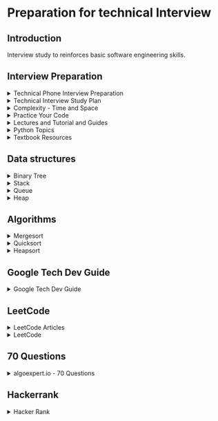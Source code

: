 # Preparation for technical Interview

## Introduction 
Interview study to reinforces basic software engineering skills.

## Interview Preparation 

<details>
<summary>Technical Phone Interview Preparation</summary>

- [Practice on a google doc](https://www.quora.com/What-are-some-tips-for-practicing-coding-on-Google-docs-for-a-phone-screen)

</details>


<details>
<summary>Technical Interview Study Plan</summary>

#### Overall Plan
- [Average googler four weeks study plan](https://www.linkedin.com/pulse/average-googler-four-weeks-study-plan-milad-naseri/?trk=v-feed)

[According to a comment on LeetCode dicussion](https://leetcode.com/discuss/career/368612/Folks-who-cracked-google-what-of-LC-hard-problems-were-you-able-to-solve-on-your-own/333033), 
> 1. I didn't solve hard problems at all. I solved around 400 medium problems and all easy problems on LeetCode. It's better to understand the approaches used and learn to come up with the solution yourself, instead of looking up the answer.

> 2. Don't look the answer at all. If you can't solve the problem in an hour, even with drawing on a notebook with a pen, just skip the question. Don't look the answer. Go back to this question in two weeks and try another hour. If you still can't solve it - try to find a hint, if there's not hints, then lookup the answer. Review this question in a month or so.

> 3. Practice your weak topics.

> 4. You'll most likely asked a hard problem on the interview. But solving many Medium LC questions will help you much more. There are many Medium problems that are harder than the Hard ones.

> 5. Don't run after numbers. It doesn't matter if you solved 100, 200, or 1000 problems. All that important is the quality. If you solved 200 problems, but you looked the answers for half of them, I bet you won't be able to come up with a solution to a problem you saw 3-4 weeks ago. Which means, your brain will work like a Queue.

> 6. Quality > Quantity.
> 7. Good luck.


#### Other sites guides
- [Google Tech Dev Guide](https://techdevguide.withgoogle.com/)
- [Geeks for Geeks - Company preparation](https://www.geeksforgeeks.org/company-preparation/)
- [Geeks for Geeks - Google interview preparation](https://www.geeksforgeeks.org/google-interview-preparation/)

#### Pattern Plan
- [Patterns For Coding Interview](./Plan/Patterns_For_Coding_Interview.md)
- [Patterns For Dynamic Programming](./Plan/Patterns_For_Dynamic_Programming.md)
- [Top 10 algorithms in interview questions by Geeks for Geeks](https://www.geeksforgeeks.org/top-10-algorithms-in-interview-questions/) 

#### Review
- [Bitwise operation](./Plan/bitwise_operation.md)
- [Analysis for different sorting techniques](./Plan/Analysis_of_Sorting.md)
- [Big Oh Cheatsheet](http://bigocheatsheet.com)

#### Question List
- [50 questions by Byte-Byte](https://www.byte-by-byte.com/wp-content/uploads/2019/01/50-Coding-Interview-Questions.pdf)
- [500 questions by techiedelight](https://www.techiedelight.com) or [via quora](https://techiedelight.quora.com/500-Data-Structures-and-Algorithms-interview-questions-and-their-solutions?share=1&utm_medium=email&utm_source=hackernewsletter&utm_term=code)

</details>

<details>
<summary>Complexity - Time and Space</summary>


[Merge sort time and space complexity](https://stackoverflow.com/questions/10342890/merge-sort-time-and-space-complexity)
</details>


<details>
<summary>Practice Your Code</summary>

#### Sites to practice your code
- [LeetCode](https://leetcode.com)
- [Geeks for Geeks](https://www.geeksforgeeks.org)
- [HackerRank](https://www.hackerrank.com)
- [Project Euler](https://projecteuler.net)
- [Topcoder](https://www.topcoder.com)
- [Puzzles](https://www.geeksforgeeks.org/category/puzzles/)

#### Company focused tags
- [Practice problems - Google Focus by Geeks for Geeks](https://practice.geeksforgeeks.org/explore/?company%5B%5D=Google&page=1&sortBy=accuracy)



</details>

<details>
<summary>Lectures and Tutorial and Guides</summary>

#### Style Guide
- [Google Style Guide](https://google.github.io/styleguide/)
- [Google Python Style Guide](https://google.github.io/styleguide/pyguide.html)

#### Tutorials
- [Hacker Earth Practice](https://www.hackerearth.com/practice/)
- [Python Quick Tutorials](https://www.techbeamers.com)
- [Hacker Earth - Bit Manipulation](https://www.hackerearth.com/practice/notes/bit-manipulation/)

#### Lecture Videos 
- [MIT 6.006 Introduction to Algorithms, Fall 2011](https://www.youtube.com/playlist?list=PLUl4u3cNGP61Oq3tWYp6V_F-5jb5L2iHb)
    - To Do: watch the dynamic programming videos 

</details>

<details>
<summary>Python Topics</summary>

- [Finding the most middle value](https://stackoverflow.com/questions/20904368/javascript-finding-the-most-middle-value-in-an-array)

<details>
<summary>Python - Deep copy vs shallow copy </summary>

- [Geeks for geeks: copy - shallow vs deep](https://www.geeksforgeeks.org/copy-python-deep-copy-shallow-copy/)
</details>

<details>
<summary> Python - When to use</summary>

- [Python: list vs tuple, when to use each](https://stackoverflow.com/questions/1708510/python-list-vs-tuple-when-to-use-each)

</details>

<details>
<summary>Python - Integers</summary>

- [Python: Checking for integer overflow](https://stackoverflow.com/questions/45528637/checking-integer-overflow-in-python)

- [Python: max and min for integers](https://stackoverflow.com/questions/7604966/maximum-and-minimum-values-for-ints)

- [Python: min(1, None)](https://stackoverflow.com/questions/6254871/python-minnone-x)

</details>

<details>
<summary>Python - List</summary>

- [Python: understanding slice notation](https://stackoverflow.com/questions/509211/understanding-slice-notation)

- [Python: removing from a list](https://stackoverflow.com/questions/4426663/how-to-remove-the-first-item-from-a-list)

- [Python: What is the difference between sorted(list) and list.sort()](https://stackoverflow.com/questions/22442378/what-is-the-difference-between-sortedlist-vs-list-sort)

</details>

<details>
<summary>Python - Dictionary</summary>

- [Python: Deleting element from a dictionary](https://stackoverflow.com/questions/5844672/delete-an-element-from-a-dictionary)

</details>

<details>
<summary>Python - Typing Annotations</summary>

- [Python: Using Python's Type Annotations](https://dev.to/dstarner/using-pythons-type-annotations-4cfe)
- [Python Documentation: Typing](https://docs.python.org/3/library/typing.html)

</details>

</details>


<details>
<summary>Textbook Resources</summary>

- [Online text: Algorithms by Jeff Erickson](http://jeffe.cs.illinois.edu/teaching/algorithms/)
- [Online text: Introduction to Programming in Python by Robert Sedgewick and Kevin Wayne](https://introcs.cs.princeton.edu/python/home/)
- [Online text: Algorithms, 4th Java Edition by Robert Sedgewick and Kevin Wayne](https://algs4.cs.princeton.edu/home/)
- Introduction to Algorithms, Third Edition by Thomas H. Cormen, Charles E. Leiserson, Ronald L. Rivest, Clifford Stein.
- The Algorithm Design Manual by Second Edition by Steven S. Skiena.
- Programming Pearls, Second Edition by Jon Bentley
- Data Structures and Algorithm Analysis in Java, Third Edition by Mark Allen Weiss.
- Data Structures and Algorithms with Python, Springer Press, by Kent D. Lee and Steve Hubbard
- Python Algorithms - Mastering Basic Algorithms in the Python Language, Second Edition by Magnus Lie Hetland
</details>

## Data structures

<details>
<summary> Binary Tree </summary>

- [Binary Tree](./Data_Structures/binary_tree.py)
- [AVL Tree notes](./Data_Structures/avl_tree.md)
- [AVL Tree code](./Data_Structures/avl_tree.py)

</details>

<details>
<summary>Stack</summary>

- [Linked listed implementation of FILO stack](./Data_Structures/stack_ll.py)
- [List (or array) implementation of FILO stack](./Data_Structures/stack_array.py)

</details>

<details>
<summary>Queue</summary>

- [Linked listed implementation of FIFO queue](./Data_Structures/queue_ll.py)
- [List (or array) implementation of FIFO queue](./Data_Structures/queue_array.py)

</details>

<details>
<summary>Heap</summary>

- Binary Heap
    - n = len(array)
    - last parent = ((n - 1) - 1)//2
    - parent index given i: parent = (i-1)//2
    - index of left child = 2 * parent + 1 
    - index of right child = 2 * parent + 2
    - where 0 <= i < n


```
from typing import List

def swap_min_value(array: List, parent, index):
    n = len(array)
    if index < n and array[parent] > array[index]:
        array[parent], array[index] = array[index], array[parent]
        
def min_heapify(array: List):
    
    n = len(array)
    last = n - 1

    # Last parent index
    parent = (last - 1) // 2

    while parent > 0:

        left, right = 2 * parent + 1, 2 * parent + 2
        
        swap_min_value(array, parent, left)
        swap_min_value(array, parent, right)
        
        parent -= 1
```

</details>



## Algorithms

<details>
<summary>Mergesort</summary>

- [mergesort](./Sorting/mergesort/mergesort.py)

</details>

<details>
<summary>Quicksort</summary>

- [pivot using midpoint value](./Sorting/quicksort/quicksort.py)
- [pivot using first value](./70_question/sorting/quick_sort.py)

</details>


<details>
<summary>Heapsort</summary>

- [Heapsort using binary heap](./70_question/sorting/heap_sort.py)

- To sort elements in ascending order:
	```
	start i = 0
	while i less than n-1
	    build max heap from i=0 to n-1-i
	    swap 0 and n-1-i element in order to put the max element at n-1-i index
	```

- To sort elements in descending order:
	```
	start i = 0
	while i less than n-1
	    build min heap from i=0 to n-1-i
	    swap 0 and n-1-i element in order to put the min element at n-1-i index
	```
</details>

## Google Tech Dev Guide

<details>
<summary>Google Tech Dev Guide</summary>

1. [Find the find longest word in dictionary that is a subsequence of a given string](./Foundations_of_Programming/1_find_longest_word_in_dictionary_that_is_a_subsequence_of_a_given_string)

2. [Find the max span of a given list](./Foundations_of_Programming/2_max_span/maxSpan.py)

3. [Remove all occurance of a pattern in a given string](./Foundations_of_Programming/3_without_string/withoutString.py)

4. [Sum numbers in a given string](./Foundations_of_Programming/4_sum_numbers/sumNumbers.py)

5. [Find a balance sum in an given list](./Foundations_of_Programming/5_can_balance/canBalance.py)

6. [Hangman game](./Foundations_of_Programming/6_hangman/hangman.py)

</details>

## LeetCode

<details>
<summary>LeetCode Articles</summary>

- [Leetcode optimize three sums](https://stackoverflow.com/questions/46410814/optimizing-solution-to-three-sum)
- [Implement stack using two queues](https://stackoverflow.com/questions/688276/implement-stack-using-two-queues)
- [All permutation of a string](http://k2code.blogspot.com/2011/09/permutation-of-string-in-java-efficient.html)
</details>


<details>
<summary>LeetCode</summary>

### Sliding window
| Problem      | Difficulty     | Solution      | Test | Time Complexity | Space Complexity
| :---:        |     :---:      |  :---:        | :---:|  :---:          |  :---:
| [Maximum sliding window](./leetcode/max_sliding_window.py) |  || | 

</details>


## 70 Questions

<details>
<summary>algoexpert.io - 70 Questions</summary>

### Array
| Problem      | Difficulty     | Solution      | Test | Time Complexity | Space Complexity
| :---:        |     :---:      |  :---:        | :---:|  :---:          |  :---:
| [Two number sums](./70_question/array/two_number_sum_problem.md) | Easy |[.py](./70_question/array/two_number_sum/two_number_sum.py) | |O(n)|O(n)| 
| [Three number sums](./70_question/array/three_number_sum_problem.md) | Medium| [.py](./70_question/array/three_number_sum/three_number_sum.py)||O(n^2)|O(n)|


### LinkedList
| Problem      | Difficulty     | Solution      | Test | Time Complexity | Space Complexity
| :---:        |     :---:      |  :---:        | :---:|  :---:          |  :---:
| Construction of a double linked list| Easy |[.py](./70_question/linked_list/double_linked_list.py) |||| 
| Remove Kth Node from End| Medium| [.py](./70_question/linked_list/delete_k_th_end_elements_from_linked_list.py)| |O(n)|O(1)|

### String
| Problem      | Difficulty     | Solution      | Test | Time Complexity | Space Complexity
| :---:        |     :---:      |  :---:        | :---:|  :---:          |  :---:
| Caesar Cipher| Easy |[.py](./70_question/string/caesar_cipher.py) |[.py](./70_question/string/caesar_cipher_test.py)|O(n)|O(1)| 
| Largest palindrome substring| Medium |[.py](./70_question/string/largest_palindrome_substring.py) |[.py](./70_question/string/largest_palindrome_substring_test.py)|O(n^2)|O(1)| 

### Searching
| Problem      | Difficulty     | Solution      | Test | Time Complexity | Space Complexity
| :---:        |     :---:      |  :---:        | :---:|  :---:          |  :---:
| Largest three numbers| Easy |[.py](./70_question/searching/largest_three_numbers.py) |[.py](./70_question/searching/largest_three_numbers_test.py)|O(n)|O(1)| 
| Binary search value| Easy | [.py](./70_question/searching/binary_search.py)| [.py](./70_question/searching/binary_search_test.py) |O(log n)|O(1)|

### Searching
| Problem      | Difficulty     | Solution      | Test | Time Complexity | Space Complexity
| :---:        |     :---:      |  :---:        | :---:|  :---:          |  :---:
| Bubble Sort| Easy |[.py](./70_question/sorting/bubble_sort.py) |[.py](./70_question/sorting/bubble_sort_test.py)|O(n^2)|O(1)| 
| Insertion Sort| Easy |[.py](./70_question/sorting/insertion_sort.py) |[.py](./70_question/sorting/insertion_sort_test.py)|O(n^2)|O(1)| 
| Selection Sort| Easy |[.py](./70_question/sorting/selection_sort.py) |[.py](./70_question/sorting/selection_sort_test.py)|O(n^2)|O(1)| 

</details>

## Hackerrank
<details>
<summary>Hacker Rank</summary>

[String validators](./hackerrank/string_validators.py)
</details>


